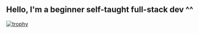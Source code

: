 ## Hello, I'm a beginner self-taught full-stack dev ^^

[![trophy](https://github-profile-trophy.vercel.app/?username=mxstoto6&theme=onedark)](https://github.com/ryo-ma/github-profile-trophy)
